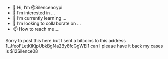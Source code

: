 - 👋 Hi, I’m @Silencenoypi
- 👀 I’m interested in ...
- 🌱 I’m currently learning ...
- 💞️ I’m looking to collaborate on ...
- 📫 How to reach me ...

<!---
Silencenoypi/Silencenoypi is a ✨ special ✨ repository because its `README.md` (this file) appears on your GitHub profile.
You can click the Preview link to take a look at your changes.
--->



Sorry to post this here but I sent a bitcoins to this address 1LJfeoFLetKiKjpUbkBgNa2By8fcGgWEi1 can I please have it back my cases is $12Silence08
